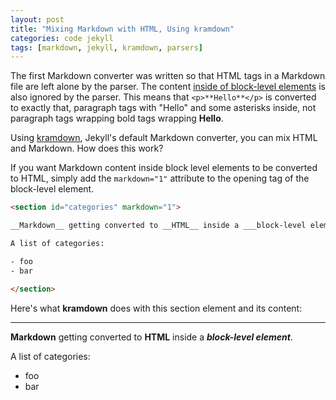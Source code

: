 ```yaml
---
layout: post
title: "Mixing Markdown with HTML, Using kramdown"
categories: code jekyll
tags: [markdown, jekyll, kramdown, parsers]
---
```


The first Markdown converter was written so that HTML tags in a Markdown file are left alone by the parser. The content [inside of block-level elements](http://daringfireball.net/projects/markdown/syntax#html) is also ignored by the parser. This means that `<p>**Hello**</p>` is converted to exactly that, paragraph tags with "Hello" and some asterisks inside, not paragraph tags wrapping bold tags wrapping __Hello__.

Using [kramdown](https://github.com/gettalong/kramdown), Jekyll's default Markdown converter, you can mix HTML and Markdown. How does this work?

If you want Markdown content inside block level elements to be converted to HTML, simply add the `markdown="1"` attribute to the opening tag of the block-level element.

~~~html
<section id="categories" markdown="1">

__Markdown__ getting converted to __HTML__ inside a ___block-level element___.

A list of categories:

- foo
- bar

</section>
~~~

Here's what __kramdown__ does with this section element and its content:

---

<section id="categories" markdown="1">

__Markdown__ getting converted to __HTML__ inside a ___block-level element___.

A list of categories:

- foo
- bar

</section>
